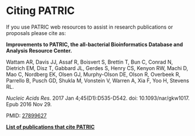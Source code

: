 # Citing PATRIC

If you use PATRIC web resources to assist in research publications or proposals please cite as:



**Improvements to PATRIC, the all-bacterial Bioinformatics Database and Analysis Resource Center.**

Wattam AR, Davis JJ, Assaf R, Boisvert S, Brettin T, Bun C, Conrad N, Dietrich EM, Disz T, Gabbard JL, Gerdes S, Henry CS, Kenyon RW, Machi D, Mao C, Nordberg EK, Olsen GJ, Murphy-Olson DE, Olson R, Overbeek R, Parrello B, Pusch GD, Shukla M, Vonstein V, Warren A, Xia F, Yoo H, Stevens RL.

*Nucleic Acids Res*. 2017 Jan 4;45(D1):D535-D542. doi: 10.1093/nar/gkw1017. Epub 2016 Nov 29.

PMID: [27899627](https://www.ncbi.nlm.nih.gov/pubmed/27899627)


[**List of publications that cite PATRIC**](https://scholar.google.com/citations?user=Ov91kMAAAAAJ&hl=en&authuser=1)
